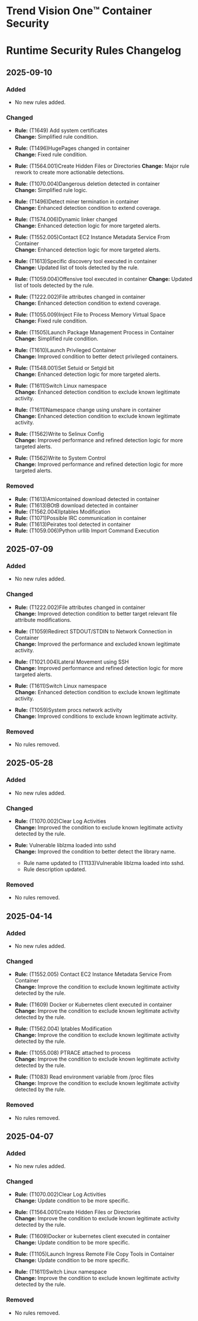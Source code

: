 # Trend Vision One™️ Container Security
# Runtime Security Rules Changelog

## 2025-09-10

### Added
- No new rules added.

### Changed
- **Rule:** (T1649) Add system certificates  
  **Change:** Simplified rule condition.

- **Rule:** (T1496)HugePages changed in container  
  **Change:** Fixed rule condition.

- **Rule:** (T1564.001)Create Hidden Files or Directories
  **Change:** Major rule rework to create more actionable detections.

- **Rule:** (T1070.004)Dangerous deletion detected in container  
  **Change:** Simplified rule logic.

- **Rule:** (T1496)Detect miner termination in container  
  **Change:** Enhanced detection condition to extend coverage.

- **Rule:** (T1574.006)Dynamic linker changed  
  **Change:** Enhanced detection logic for more targeted alerts.

- **Rule:** (T1552.005)Contact EC2 Instance Metadata Service From Container  
  **Change:** Enhanced detection logic for more targeted alerts.

- **Rule:** (T1613)Specific discovery tool executed in container  
  **Change:** Updated list of tools detected by the rule.

- **Rule:** (T1059.004)Offensive tool executed in container
  **Change:** Updated list of tools detected by the rule.

- **Rule:** (T1222.002)File attributes changed in container  
  **Change:** Enhanced detection condition to extend coverage.

- **Rule:** (T1055.009)Inject File to Process Memory Virtual Space  
  **Change:** Fixed rule condition.

- **Rule:** (T1505)Launch Package Management Process in Container  
  **Change:** Simplified rule condition.

- **Rule:** (T1610)Launch Privileged Container  
  **Change:** Improved condition to better detect privileged containers.

- **Rule:** (T1548.001)Set Setuid or Setgid bit  
  **Change:** Enhanced detection logic for more targeted alerts.

- **Rule:** (T1611)Switch Linux namespace  
  **Change:** Enhanced detection condition to exclude known legitimate activity.

- **Rule:** (T1611)Namespace change using unshare in container  
  **Change:** Enhanced detection condition to exclude known legitimate activity.

- **Rule:** (T1562)Write to Selinux Config  
  **Change:** Improved performance and refined detection logic for more targeted alerts.

- **Rule:** (T1562)Write to System Control  
  **Change:** Improved performance and refined detection logic for more targeted alerts.

### Removed
- **Rule:** (T1613)Amicontained download detected in container
- **Rule:** (T1613)BOtB download detected in container
- **Rule:** (T1562.004)Iptables Modification
- **Rule:** (T1071)Possible IRC communication in container
- **Rule:** (T1613)Peirates tool detected in container
- **Rule:** (T1059.006)Python urllib Import Command Execution


## 2025-07-09

### Added
- No new rules added.

### Changed
- **Rule:** (T1222.002)File attributes changed in container  
  **Change:** Improved detection condition to better target relevant file attribute modifications.

- **Rule:** (T1059)Redirect STDOUT/STDIN to Network Connection in Container  
  **Change:** Improved the performance and excluded known legitimate activity.

- **Rule:** (T1021.004)Lateral Movement using SSH  
  **Change:** Improved performance and refined detection logic for more targeted alerts.

- **Rule:** (T1611)Switch Linux namespace  
  **Change:** Enhanced detection condition to exclude known legitimate activity.

- **Rule:** (T1059)System procs network activity  
  **Change:** Improved conditions to exclude known legitimate activity.

### Removed
- No rules removed.


## 2025-05-28

### Added
- No new rules added.

### Changed
- **Rule:** (T1070.002)Clear Log Activities  
  **Change:** Improved the condition to exclude known legitimate activity detected by the rule.

- **Rule:** Vulnerable liblzma loaded into sshd  
  **Change:** Improved the condition to better detect the library name.
  - Rule name updated to (T1133)Vulnerable liblzma loaded into sshd.
  - Rule description updated.

### Removed
- No rules removed.


## 2025-04-14

### Added
- No new rules added.

### Changed
- **Rule:** (T1552.005) Contact EC2 Instance Metadata Service From Container  
  **Change:** Improve the condition to exclude known legitimate activity detected by the rule.

- **Rule:** (T1609) Docker or Kubernetes client executed in container  
  **Change:** Improve the condition to exclude known legitimate activity detected by the rule.

- **Rule:** (T1562.004) Iptables Modification  
  **Change:** Improve the condition to exclude known legitimate activity detected by the rule.

- **Rule:** (T1055.008) PTRACE attached to process  
  **Change:** Improve the condition to exclude known legitimate activity detected by the rule.

- **Rule:** (T1083) Read environment variable from /proc files  
  **Change:** Improve the condition to exclude known legitimate activity detected by the rule.

### Removed
- No rules removed.


## 2025-04-07

### Added
- No new rules added.

### Changed
- **Rule:** (T1070.002)Clear Log Activities  
  **Change:** Update condition to be more specific.

- **Rule:** (T1564.001)Create Hidden Files or Directories  
  **Change:** Improve the condition to exclude known legitimate activity detected by the rule.

- **Rule:** (T1609)Docker or kubernetes client executed in container  
  **Change:** Update condition to be more specific.

- **Rule:** (T1105)Launch Ingress Remote File Copy Tools in Container  
  **Change:** Update condition to be more specific.

- **Rule:** (T1611)Switch Linux namespace  
  **Change:** Improve the condition to exclude known legitimate activity detected by the rule.

### Removed
- No rules removed.